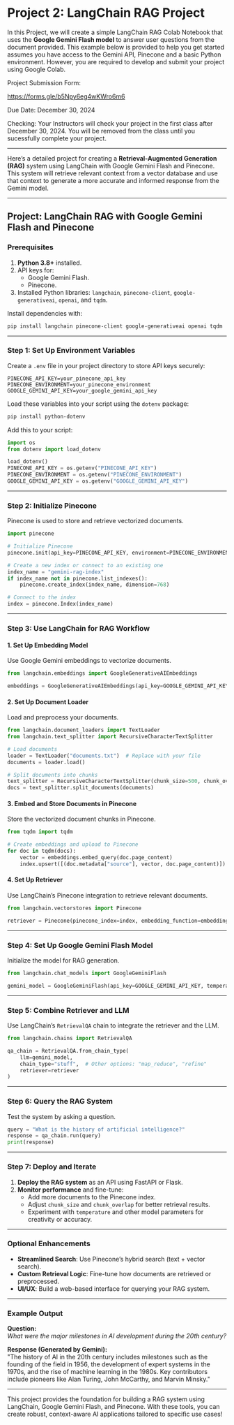 # Project 2: LangChain RAG Project

In this Project, we will create a simple LangChain RAG Colab Notebook that uses the **Google Gemini Flash model** to answer user questions from the document provided. This example below is provided to help you get started assumes you have access to the Gemini API, Pinecone and a basic Python environment. However, you are required to develop and submit your project using Google Colab.

Project Submission Form:

https://forms.gle/b5Npy6eg4wKWro6m6

Due Date: December 30, 2024

Checking: Your Instructors will check your project in the first class after December 30, 2024. You will be removed from the class until you sucessfully complete your project. 

---

Here’s a detailed project for creating a **Retrieval-Augmented Generation (RAG)** system using LangChain with Google Gemini Flash and Pinecone. This system will retrieve relevant context from a vector database and use that context to generate a more accurate and informed response from the Gemini model.

---

## **Project: LangChain RAG with Google Gemini Flash and Pinecone**

### Prerequisites
1. **Python 3.8+** installed.
2. API keys for:
   - Google Gemini Flash.
   - Pinecone.
3. Installed Python libraries: `langchain`, `pinecone-client`, `google-generativeai`, `openai`, and `tqdm`.

Install dependencies with:

```bash
pip install langchain pinecone-client google-generativeai openai tqdm
```

---

### Step 1: Set Up Environment Variables
Create a `.env` file in your project directory to store API keys securely:

```plaintext
PINECONE_API_KEY=your_pinecone_api_key
PINECONE_ENVIRONMENT=your_pinecone_environment
GOOGLE_GEMINI_API_KEY=your_google_gemini_api_key
```

Load these variables into your script using the `dotenv` package:

```bash
pip install python-dotenv
```

Add this to your script:

```python
import os
from dotenv import load_dotenv

load_dotenv()
PINECONE_API_KEY = os.getenv("PINECONE_API_KEY")
PINECONE_ENVIRONMENT = os.getenv("PINECONE_ENVIRONMENT")
GOOGLE_GEMINI_API_KEY = os.getenv("GOOGLE_GEMINI_API_KEY")
```

---

### Step 2: Initialize Pinecone
Pinecone is used to store and retrieve vectorized documents.

```python
import pinecone

# Initialize Pinecone
pinecone.init(api_key=PINECONE_API_KEY, environment=PINECONE_ENVIRONMENT)

# Create a new index or connect to an existing one
index_name = "gemini-rag-index"
if index_name not in pinecone.list_indexes():
    pinecone.create_index(index_name, dimension=768)

# Connect to the index
index = pinecone.Index(index_name)
```

---

### Step 3: Use LangChain for RAG Workflow

#### 1. **Set Up Embedding Model**
Use Google Gemini embeddings to vectorize documents.

```python
from langchain.embeddings import GoogleGenerativeAIEmbeddings

embeddings = GoogleGenerativeAIEmbeddings(api_key=GOOGLE_GEMINI_API_KEY)
```

#### 2. **Set Up Document Loader**
Load and preprocess your documents.

```python
from langchain.document_loaders import TextLoader
from langchain.text_splitter import RecursiveCharacterTextSplitter

# Load documents
loader = TextLoader("documents.txt")  # Replace with your file
documents = loader.load()

# Split documents into chunks
text_splitter = RecursiveCharacterTextSplitter(chunk_size=500, chunk_overlap=50)
docs = text_splitter.split_documents(documents)
```

#### 3. **Embed and Store Documents in Pinecone**
Store the vectorized document chunks in Pinecone.

```python
from tqdm import tqdm

# Create embeddings and upload to Pinecone
for doc in tqdm(docs):
    vector = embeddings.embed_query(doc.page_content)
    index.upsert([(doc.metadata["source"], vector, doc.page_content)])
```

#### 4. **Set Up Retriever**
Use LangChain’s Pinecone integration to retrieve relevant documents.

```python
from langchain.vectorstores import Pinecone

retriever = Pinecone(pinecone_index=index, embedding_function=embeddings.embed_query, text_key="text")
```

---

### Step 4: Set Up Google Gemini Flash Model

Initialize the model for RAG generation.

```python
from langchain.chat_models import GoogleGeminiFlash

gemini_model = GoogleGeminiFlash(api_key=GOOGLE_GEMINI_API_KEY, temperature=0.7)
```

---

### Step 5: Combine Retriever and LLM

Use LangChain’s `RetrievalQA` chain to integrate the retriever and the LLM.

```python
from langchain.chains import RetrievalQA

qa_chain = RetrievalQA.from_chain_type(
    llm=gemini_model,
    chain_type="stuff",  # Other options: "map_reduce", "refine"
    retriever=retriever
)
```

---

### Step 6: Query the RAG System

Test the system by asking a question.

```python
query = "What is the history of artificial intelligence?"
response = qa_chain.run(query)
print(response)
```

---

### Step 7: Deploy and Iterate

1. **Deploy the RAG system** as an API using FastAPI or Flask.
2. **Monitor performance** and fine-tune:
   - Add more documents to the Pinecone index.
   - Adjust `chunk_size` and `chunk_overlap` for better retrieval results.
   - Experiment with `temperature` and other model parameters for creativity or accuracy.

---

### Optional Enhancements
- **Streamlined Search**: Use Pinecone’s hybrid search (text + vector search).
- **Custom Retrieval Logic**: Fine-tune how documents are retrieved or preprocessed.
- **UI/UX**: Build a web-based interface for querying your RAG system.

---

### Example Output

**Question:**  
*What were the major milestones in AI development during the 20th century?*

**Response (Generated by Gemini):**  
"The history of AI in the 20th century includes milestones such as the founding of the field in 1956, the development of expert systems in the 1970s, and the rise of machine learning in the 1980s. Key contributors include pioneers like Alan Turing, John McCarthy, and Marvin Minsky."

---

This project provides the foundation for building a RAG system using LangChain, Google Gemini Flash, and Pinecone. With these tools, you can create robust, context-aware AI applications tailored to specific use cases!